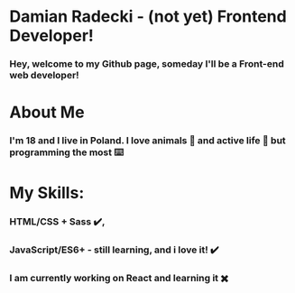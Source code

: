 # Damian Radecki - (not yet) Frontend Developer!
### Hey, welcome to my Github page, someday I'll be a Front-end web developer!
# About Me
### I'm 18 and I live in Poland. I love animals :dog: and active life :medal_sports: but programming the most :keyboard:
# My Skills:
### HTML/CSS + Sass :heavy_check_mark:,
### JavaScript/ES6+ - still learning, and i love it! :heavy_check_mark: 
### I am currently working on React and learning it :heavy_multiplication_x:
